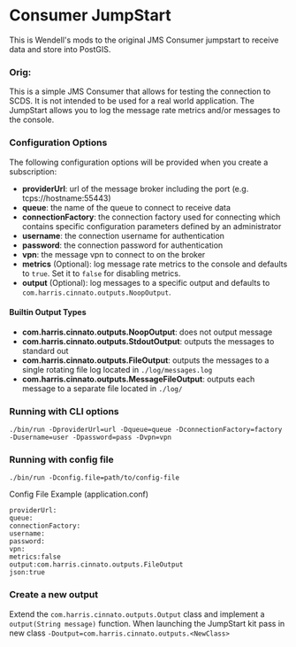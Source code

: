 # Consumer JumpStart
This is Wendell's mods to the original JMS Consumer jumpstart
to receive data and store into PostGIS.

### Orig:
This is a simple JMS Consumer that allows for testing the connection to SCDS.
It is not intended to be used for a real world application.
The JumpStart allows you to log the message rate metrics and/or messages to the console.

### Configuration Options
The following configuration options will be provided when you create a subscription:
- **providerUrl**: url of the message broker including the port (e.g. tcps://hostname:55443)
- **queue**: the name of the queue to connect to receive data
- **connectionFactory**: the connection factory used for connecting which contains specific configuration parameters defined by an administrator
- **username**: the connection username for authentication
- **password**: the connection password for authentication
- **vpn**: the message vpn to connect to on the broker
- **metrics** (Optional): log message rate metrics to the console and defaults to `true`. Set it to `false` for disabling metrics.
- **output** (Optional): log messages to a specific output and defaults to `com.harris.cinnato.outputs.NoopOutput`.

#### Builtin Output Types
- **com.harris.cinnato.outputs.NoopOutput**: does not output message
- **com.harris.cinnato.outputs.StdoutOutput**: outputs the messages to standard out
- **com.harris.cinnato.outputs.FileOutput**: outputs the messages to a single rotating file log located in `./log/messages.log`
- **com.harris.cinnato.outputs.MessageFileOutput**: outputs each message to a separate file located in `./log/`

### Running with CLI options
```
./bin/run -DproviderUrl=url -Dqueue=queue -DconnectionFactory=factory -Dusername=user -Dpassword=pass -Dvpn=vpn
```

### Running with config file
```
./bin/run -Dconfig.file=path/to/config-file
```

Config File Example (application.conf)
```
providerUrl:
queue:
connectionFactory:
username:
password:
vpn:
metrics:false
output:com.harris.cinnato.outputs.FileOutput
json:true
```

### Create a new output
Extend the `com.harris.cinnato.outputs.Output` class and implement a `output(String message)` function.  When launching the JumpStart kit pass in new class `-Doutput=com.harris.cinnato.outputs.<NewClass>`
